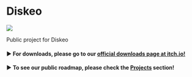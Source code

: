 # Diskeo

![](https://i.ibb.co/gM80PtX/diskeo-blurple.png)

Public project for Diskeo

#### ▶ For **downloads**, please go to our [official downloads page at itch.io!](https://komodroid.itch.io/diskeo)

#### ▶ To see our public roadmap, please check the [Projects](https://github.com/Komodroid-Games/Diskeo/projects) section! 
